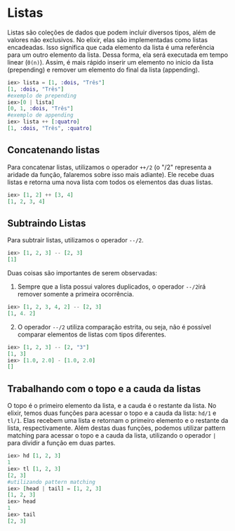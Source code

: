 # Listas

Listas são coleções de dados que podem incluir diversos tipos, além de valores não exclusivos. No elixir, elas são implementadas como listas encadeadas. Isso significa que cada elemento da lista é uma referência para um outro elemento da lista. Dessa forma, ela será executada em tempo linear (`0(n)`). Assim, é mais rápido inserir um elemento no inicio da lista (prepending) e remover um elemento do final da lista (appending).

```elixir
iex> lista = [1, :dois, "Três"]
[1, :dois, "Três"]
#exemplo de prepending
iex>[0 | lista]
[0, 1, :dois, "Três"]
#exemplo de appending
iex> lista ++ [:quatro]
[1, :dois, "Três", :quatro]
```

## Concatenando listas

Para concatenar listas, utilizamos o operador `++/2` (o "/2" representa a aridade da função, falaremos sobre isso mais adiante). Ele recebe duas listas e retorna uma nova lista com todos os elementos das duas listas.

```elixir
iex> [1, 2] ++ [3, 4]
[1, 2, 3, 4]
```

## Subtraindo Listas

Para subtrair listas, utilizamos o operador `--/2`.

```elixir
iex> [1, 2, 3] -- [2, 3]
[1]
```

Duas coisas são importantes de serem observadas:

1. Sempre que a lista possui valores duplicados, o operador `--/2`irá remover somente a primeira ocorrência.

```elixir
iex> [1, 2, 3, 4, 2] -- [2, 3]
[1, 4. 2]
```

2. O operador `--/2` utiliza comparação estrita, ou seja, não é possível comparar elementos de listas com tipos diferentes.

```elixir
iex> [1, 2, 3] -- [2, "3"]
[1, 3]
iex> [1.0, 2.0] - [1.0, 2.0]
[]
```

## Trabalhando com o topo e a cauda da listas

O topo é o primeiro elemento da lista, e a cauda é o restante da lista. No elixir, temos duas funções para acessar o topo e a cauda da lista: `hd/1` e `tl/1`. Elas recebem uma lista e retornam o primeiro elemento e o restante da lista, respectivamente.
Além destas duas funções, podemos utilizar pattern matching para acessar o topo e a cauda da lista, utilizando o operador `|` para dividir a função em duas partes.

```elixir
iex> hd [1, 2, 3]
1
iex> tl [1, 2, 3]
[2, 3]
#utilizando pattern matching
iex> [head | tail] = [1, 2, 3]
[1, 2, 3]
iex> head
1
iex> tail
[2, 3]
```